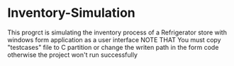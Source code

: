 # Inventory-Simulation
This progrct is simulating the inventory process of a Refrigerator store with windows form application as a user interface
NOTE THAT You must copy "testcases" file to C partition or change the writen path in the form code otherwise the project won't run successfully 
